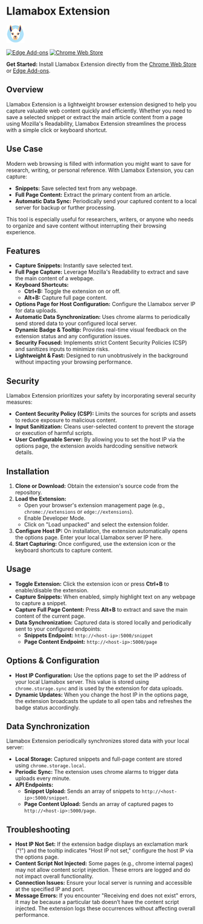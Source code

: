 # Llamabox Extension
<img src="images/icon.png" alt="Llamabox Extension Logo" width="48" height="48">

[![Edge Add-ons](https://img.shields.io/badge/Edge%20Add--ons-Available-green?logo=microsoftedge)](https://microsoftedge.microsoft.com/addons/detail/wsl-extension/hpiplomiidmdoinjehejodllhfebfpin)
[![Chrome Web Store](https://img.shields.io/badge/Chrome%20Web%20Store-Available-green?logo=googlechrome)](https://chromewebstore.google.com/detail/wsl-extension/pnacpjdfeppjbieffibapdpgpelcgkdl?authuser=0&hl=en)


**Get Started:** Install Llamabox Extension directly from the [Chrome Web Store](https://chromewebstore.google.com/detail/wsl-extension/pnacpjdfeppjbieffibapdpgpelcgkdl?authuser=0&hl=en) or [Edge Add-ons](https://microsoftedge.microsoft.com/addons/detail/wsl-extension/hpiplomiidmdoinjehejodllhfebfpin).

## Overview

Llamabox Extension is a lightweight browser extension designed to help you capture valuable web content quickly and efficiently. Whether you need to save a selected snippet or extract the main article content from a page using Mozilla's Readability, Llamabox Extension streamlines the process with a simple click or keyboard shortcut.

## Use Case

Modern web browsing is filled with information you might want to save for research, writing, or personal reference. With Llamabox Extension, you can capture:
- **Snippets:** Save selected text from any webpage.
- **Full Page Content:** Extract the primary content from an article.
- **Automatic Data Sync:** Periodically send your captured content to a local server for backup or further processing.

This tool is especially useful for researchers, writers, or anyone who needs to organize and save content without interrupting their browsing experience.

## Features

- **Capture Snippets:** Instantly save selected text.
- **Full Page Capture:** Leverage Mozilla's Readability to extract and save the main content of a webpage.
- **Keyboard Shortcuts:**
  - **Ctrl+B:** Toggle the extension on or off.
  - **Alt+B:** Capture full page content.
- **Options Page for Host Configuration:** Configure the Llamabox server IP for data uploads.
- **Automatic Data Synchronization:** Uses chrome alarms to periodically send stored data to your configured local server.
- **Dynamic Badge & Tooltip:** Provides real-time visual feedback on the extension status and any configuration issues.
- **Security Focused:** Implements strict Content Security Policies (CSP) and sanitizes inputs to minimize risks.
- **Lightweight & Fast:** Designed to run unobtrusively in the background without impacting your browsing performance.

## Security

Llamabox Extension prioritizes your safety by incorporating several security measures:
- **Content Security Policy (CSP):** Limits the sources for scripts and assets to reduce exposure to malicious content.
- **Input Sanitization:** Cleans user-selected content to prevent the storage or execution of harmful scripts.
- **User Configurable Server:** By allowing you to set the host IP via the options page, the extension avoids hardcoding sensitive network details.

## Installation

1. **Clone or Download:** Obtain the extension's source code from the repository.
2. **Load the Extension:**
   - Open your browser's extension management page (e.g., `chrome://extensions` or `edge://extensions`).
   - Enable Developer Mode.
   - Click on "Load unpacked" and select the extension folder.
3. **Configure Host IP:** On installation, the extension automatically opens the options page. Enter your local Llamabox server IP here.
4. **Start Capturing:** Once configured, use the extension icon or the keyboard shortcuts to capture content.

## Usage

- **Toggle Extension:** Click the extension icon or press **Ctrl+B** to enable/disable the extension.
- **Capture Snippets:** When enabled, simply highlight text on any webpage to capture a snippet.
- **Capture Full Page Content:** Press **Alt+B** to extract and save the main content of the current page.
- **Data Synchronization:** Captured data is stored locally and periodically sent to your configured endpoints:
  - **Snippets Endpoint:** `http://<host-ip>:5000/snippet`
  - **Page Content Endpoint:** `http://<host-ip>:5000/page`

## Options & Configuration

- **Host IP Configuration:** Use the options page to set the IP address of your local Llamabox server. This value is stored using `chrome.storage.sync` and is used by the extension for data uploads.
- **Dynamic Updates:** When you change the host IP in the options page, the extension broadcasts the update to all open tabs and refreshes the badge status accordingly.

## Data Synchronization

Llamabox Extension periodically synchronizes stored data with your local server:
- **Local Storage:** Captured snippets and full-page content are stored using `chrome.storage.local`.
- **Periodic Sync:** The extension uses chrome alarms to trigger data uploads every minute.
- **API Endpoints:**
  - **Snippet Upload:** Sends an array of snippets to `http://<host-ip>:5000/snippet`.
  - **Page Content Upload:** Sends an array of captured pages to `http://<host-ip>:5000/page`.

## Troubleshooting

- **Host IP Not Set:** If the extension badge displays an exclamation mark ("!") and the tooltip indicates "Host IP not set," configure the host IP via the options page.
- **Content Script Not Injected:** Some pages (e.g., chrome internal pages) may not allow content script injection. These errors are logged and do not impact overall functionality.
- **Connection Issues:** Ensure your local server is running and accessible at the specified IP and port.
- **Message Errors:** If you encounter "Receiving end does not exist" errors, it may be because a particular tab doesn’t have the content script injected. The extension logs these occurrences without affecting overall performance.